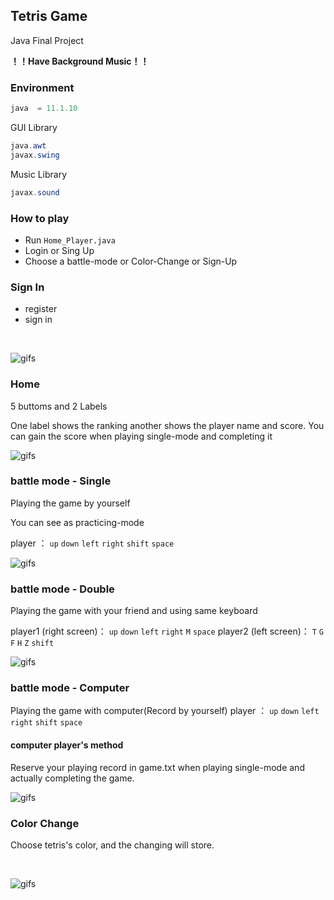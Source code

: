 ## Tetris Game

Java Final Project

**！！Have Background Music！！**

### Environment
```java
java  = 11.1.10
```
GUI Library
```java
java.awt
javax.swing
```
Music Library
```java
javax.sound
```
### How to play
- Run `Home_Player.java`
- Login or Sing Up
- Choose a battle-mode or  Color-Change or Sign-Up
### Sign In
- register
- sign in
<br/>

![gifs](https://github.com/OuTingYun/Tetris-Game/blob/master/README/Login.gif)


### Home
5 buttoms and 2 Labels

One label shows the ranking another shows the player name and score.
You can gain the score when playing single-mode and completing it
<br/>

![gifs](https://github.com/OuTingYun/Tetris-Game/blob/master/README/Home.gif)


### battle mode - Single
Playing the game by yourself

You can see as practicing-mode

player ： `up` `down` `left` `right` `shift` `space`
<br/>

![gifs](https://github.com/OuTingYun/Tetris-Game/blob/master/README/Single.gif)


### battle mode - Double
Playing the game with your friend and using same keyboard

player1 (right screen)： `up` `down` `left` `right` `M` `space`
player2 (left  screen)： `T` `G` `F` `H` `Z` `shift`
<br/>

![gifs]()

### battle mode - Computer
Playing the game with computer(Record by yourself)
player ： `up` `down` `left` `right` `shift` `space`

#### computer player's method
Reserve your playing record in game.txt when playing single-mode and actually completing the game.
<br/>

![gifs](https://github.com/OuTingYun/Tetris-Game/blob/master/README/Computer.gif)

### Color Change
Choose tetris's color, and the changing will store.

<br/>

![gifs](https://github.com/OuTingYun/Tetris-Game/blob/master/README/Color.gif)
